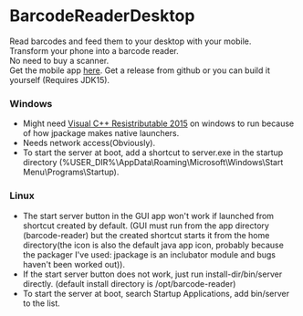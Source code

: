 # BarcodeReaderDesktop
Read barcodes and feed them to your desktop with your mobile.   
Transform your phone into a barcode reader.   
No need to buy a scanner.   
Get the mobile app [here](https://github.com/shubh-shah/BarcodeReaderMobile).
Get a release from github or you can build it yourself (Requires JDK15).

### Windows
+ Might need [Visual C++ Resistributable 2015](https://www.microsoft.com/en-in/download/details.aspx?id=48145 "Link to Microsoft download page") on windows to run because of how jpackage makes native launchers.
+ Needs network access(Obviously).
+ To start the server at boot, add a shortcut to server.exe in the startup directory (%USER_DIR%\AppData\Roaming\Microsoft\Windows\Start Menu\Programs\Startup).

### Linux
+ The start server button in the GUI app won't work if launched from shortcut created by default. (GUI must run from the app directory (barcode-reader) but the created shortcut starts it from the home directory(the icon is also the default java app icon, probably because the packager I've used: jpackage is an inclubator module and bugs haven't been worked out)).
+ If the start server button does not work, just run install-dir/bin/server directly. (default install directory is /opt/barcode-reader)
+ To start the server at boot, search Startup Applications, add bin/server to the list.
